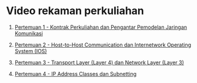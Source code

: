 # Video rekaman perkuliahan

1. [Pertemuan 1 - Kontrak Perkuliahan dan Pengantar Pemodelan Jaringan Komunikasi](https://drive.google.com/file/d/1GusKi48kSPz88i9EZe28bnp6OIa2ZWMb/view?usp=sharing)

2. [Pertemuan 2 - Host-to-Host Communication dan Internetwork Operating System (IOS)](https://drive.google.com/file/d/1qA9g9bo-etbnfHhHOU8sLzklMPlffu8k/view?usp=sharing)

3. [Pertemuan 3 - Transport Layer (Layer 4) dan Network Layer (Layer 3)](https://drive.google.com/file/d/1O7e5dUN1HjnoSxOaTidH6RtgSKVCcmKK/view?usp=sharing)

4. [Pertemuan 4 - IP Address Classes dan Subnetting](https://drive.google.com/file/d/16EPPAnSZAwWqQEjjZJlNcclIs5rmkudg/view?usp=sharing)